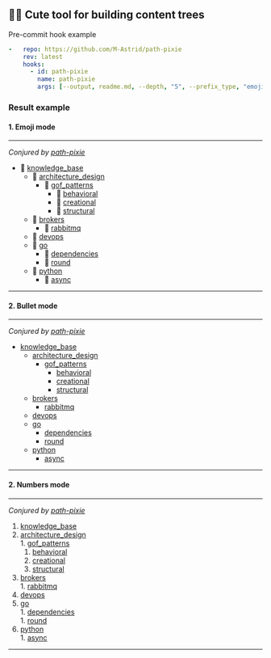 ## :fairy::sparkles: Cute tool for building content trees

Pre-commit hook example

```yaml
-   repo: https://github.com/M-Astrid/path-pixie
    rev: latest
    hooks:
      - id: path-pixie
        name: path-pixie
        args: [--output, readme.md, --depth, "5", --prefix_type, "emoji"]
```

### Result example

#### 1. Emoji mode
----
*Conjured by [path-pixie](https://github.com/path-pixie)*  
- :file_folder: [knowledge_base](./knowledge_base)  
  - :file_folder: [architecture_design](./knowledge_base/architecture_design)  
    - :file_folder: [gof_patterns](./knowledge_base/architecture_design/gof_patterns)  
      - :page_facing_up: [behavioral](./knowledge_base/architecture_design/gof_patterns/behavioral.md)  
      - :page_facing_up: [creational](./knowledge_base/architecture_design/gof_patterns/creational.md)  
      - :page_facing_up: [structural](./knowledge_base/architecture_design/gof_patterns/structural.md)  
  - :file_folder: [brokers](./knowledge_base/brokers)  
    - :page_facing_up: [rabbitmq](./knowledge_base/brokers/rabbitmq.md)  
  - :file_folder: [devops](./knowledge_base/devops)  
  - :file_folder: [go](./knowledge_base/go)  
    - :page_facing_up: [dependencies](./knowledge_base/go/dependencies.md)  
    - :page_facing_up: [round](./knowledge_base/go/round.md)  
  - :file_folder: [python](./knowledge_base/python)  
    - :file_folder: [async](./knowledge_base/python/async)  
----

#### 2. Bullet mode

----
*Conjured by [path-pixie](https://github.com/path-pixie)*  
- [knowledge_base](./knowledge_base)  
  - [architecture_design](./knowledge_base/architecture_design)  
    - [gof_patterns](./knowledge_base/architecture_design/gof_patterns)  
      - [behavioral](./knowledge_base/architecture_design/gof_patterns/behavioral.md)  
      - [creational](./knowledge_base/architecture_design/gof_patterns/creational.md)  
      - [structural](./knowledge_base/architecture_design/gof_patterns/structural.md)  
  - [brokers](./knowledge_base/brokers)  
    - [rabbitmq](./knowledge_base/brokers/rabbitmq.md)  
  - [devops](./knowledge_base/devops)  
  - [go](./knowledge_base/go)  
    - [dependencies](./knowledge_base/go/dependencies.md)  
    - [round](./knowledge_base/go/round.md)  
  - [python](./knowledge_base/python)  
    - [async](./knowledge_base/python/async)  
----
#### 2. Numbers mode

----
*Conjured by [path-pixie](https://github.com/path-pixie)*  
1. [knowledge_base](./knowledge_base)  
  1. [architecture_design](./knowledge_base/architecture_design)  
    1. [gof_patterns](./knowledge_base/architecture_design/gof_patterns)  
      1. [behavioral](./knowledge_base/architecture_design/gof_patterns/behavioral.md)  
      1. [creational](./knowledge_base/architecture_design/gof_patterns/creational.md)  
      1. [structural](./knowledge_base/architecture_design/gof_patterns/structural.md)  
  1. [brokers](./knowledge_base/brokers)  
    1. [rabbitmq](./knowledge_base/brokers/rabbitmq.md)  
  1. [devops](./knowledge_base/devops)  
  1. [go](./knowledge_base/go)  
    1. [dependencies](./knowledge_base/go/dependencies.md)  
    1. [round](./knowledge_base/go/round.md)  
  1. [python](./knowledge_base/python)  
    1. [async](./knowledge_base/python/async)  
----
